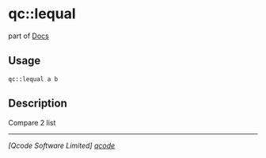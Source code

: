 qc::lequal
==========

part of [Docs](../index.md)

Usage
-----
`qc::lequal a b`

Description
-----------
Compare 2 list

----------------------------------
*[Qcode Software Limited] [qcode]*

[qcode]: http://www.qcode.co.uk "Qcode Software"